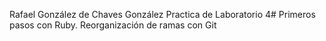 Rafael González de Chaves González
Practica de Laboratorio 4#
Primeros pasos con Ruby. Reorganización de ramas con Git
